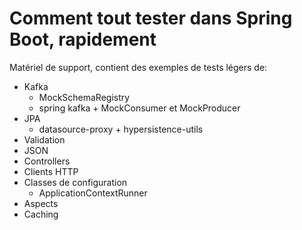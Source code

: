 # Comment tout tester dans Spring Boot, rapidement

Matériel de support, contient des exemples de tests légers de:
* Kafka
  * MockSchemaRegistry
  * spring kafka + MockConsumer et MockProducer
* JPA
  * datasource-proxy + hypersistence-utils
* Validation
* JSON
* Controllers
* Clients HTTP
* Classes de configuration
  * ApplicationContextRunner
* Aspects
* Caching
